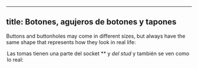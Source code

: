 ***

## title: Botones, agujeros de botones y tapones

Buttons and buttonholes may come in different sizes, but always have the same shape that represents how they look in real life:

<Legend part="buttons" caption="A button is shown on the left, and a buttonhole on the right" >

Las tomas tienen una parte del socket \*\* y *del stud* y también se ven como lo real:

<Legend part="snaps" caption="A snap stud is shown on the left, and a snap socket on the right" >
